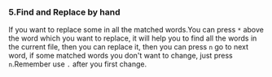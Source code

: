 ### 5.Find and Replace by hand

If you want to replace some in all the matched words.You can press `*` above the word which you want to replace, it will help you to find all the words in the current file, then you can replace it, then you can press `n` go to next word, if some matched words you don't want to change, just press `n`.Remember use `.` after you first change.
